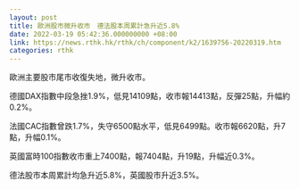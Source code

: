 ```yaml
---
layout: post
title: 歐洲股市微升收市　德法股本周累計急升近5.8%
date: 2022-03-19 05:42:36.000000000 +08:00
link: https://news.rthk.hk/rthk/ch/component/k2/1639756-20220319.htm
categories: rthk
---
```


歐洲主要股市尾市收復失地，微升收市。

德國DAX指數中段急挫1.9%，低見14109點，收市報14413點，反彈25點，升幅約0.2%。

法國CAC指數曾跌1.7%，失守6500點水平，低見6499點。收市報6620點，升7點，升幅0.1%。

英國富時100指數收市重上7400點，報7404點，升19點，升幅近0.3%。

德法股市本周累計均急升近5.8%，英國股市升近3.5%。
